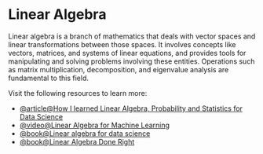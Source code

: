 # Linear Algebra

Linear algebra is a branch of mathematics that deals with vector spaces and linear transformations between those spaces. It involves concepts like vectors, matrices, and systems of linear equations, and provides tools for manipulating and solving problems involving these entities. Operations such as matrix multiplication, decomposition, and eigenvalue analysis are fundamental to this field.

Visit the following resources to learn more:

- [@article@How I learned Linear Algebra, Probability and Statistics for Data Science](https://towardsdatascience.com/how-i-learned-linear-algebra-probability-and-statistics-for-data-science-b9d1c34dfa56/)
- [@video@Linear Algebra for Machine Learning](https://www.youtube.com/watch?v=QCPJ0VdpM00)
- [@book@Linear algebra for data science](http://mitran-lab.amath.unc.edu/courses/MATH347DS/textbook.pdf)
- [@book@Linear Algebra Done Right](https://linear.axler.net/LADR4e.pdf)